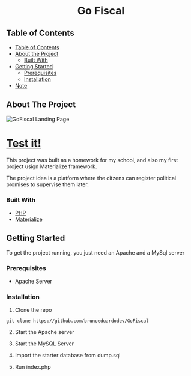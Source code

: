 <br />
<p align="center">
  <h1 align="center">Go Fiscal</h1>
</p>



<!-- TABLE OF CONTENTS -->

## Table of Contents

- [Table of Contents](#tableofcontents)
- [About the Project](#about-the-project)
  - [Built With](#built-with)
- [Getting Started](#getting-started)
  - [Prerequisites](#prerequisites)
  - [Installation](#installation)
- [Note](#note)


<!-- ABOUT THE PROJECT -->

## About The Project

![GoFiscal Landing Page](https://user-images.githubusercontent.com/50559336/103424776-19304d80-4b8d-11eb-8643-2b87f2e6dfd7.png)

<h1><a href="http://gofiscal.000webhostapp.com/">Test it!</a></h1>

This project was built as a homework for my school, and also my first project usign Materialize framework.

The project idea is a platform where the citzens can register political promises to supervise them later.

### Built With

- [PHP](https://php.net/)
- [Materialize](https://materializecss.com/)

<!-- GETTING STARTED -->

## Getting Started

To get the project running, you just need an Apache and a MySql server

### Prerequisites

- Apache Server

### Installation

1. Clone the repo

```git clone https://github.com/brunoeduardodev/GoFiscal```

2. Start the Apache server

3. Start the MySQL Server

4. Import the starter database from dump.sql

5. Run index.php